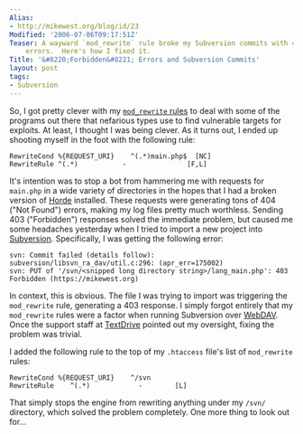 ```yaml
---
Alias:
- http://mikewest.org/blog/id/23
Modified: '2006-07-06T09:17:51Z'
Teaser: A wayward `mod_rewrite` rule broke my Subversion commits with 403 ("Forbidden")
    errors.  Here's how I fixed it.
Title: '&#8220;Forbidden&#8221; Errors and Subversion Commits'
layout: post
tags:
- Subversion
---
```

So, I got pretty clever with my [`mod_rewrite` rules][rewrite] to deal with some of the programs out there that nefarious types use to find vulnerable targets for exploits.  At least, I thought I was being clever.  As it turns out, I ended up shooting myself in the foot with the following rule:

    RewriteCond %{REQUEST_URI}    ^(.*)main.php$  [NC]
    RewriteRule ^(.*)           -               [F,L]
    
It's intention was to stop a bot from hammering me with requests for `main.php` in a wide variety of directories in the hopes that I had a broken version of [Horde][horde] installed.  These requests were generating tons of 404 ("Not Found") errors, making my log files pretty much worthless.  Sending 403 ("Forbidden") responses solved the immediate problem, but caused me some headaches yesterday when I tried to import a new project into [Subversion][svn].  Specifically, I was getting the following error:

    svn: Commit failed (details follow):
    subversion/libsvn_ra_dav/util.c:296: (apr_err=175002)
    svn: PUT of '/svn/<snipped long directory string>/lang_main.php': 403 Forbidden (https://mikewest.org)
    
In context, this is obvious.  The file I was trying to import was triggering the `mod_rewrite` rule, generating a 403 response.  I simply forgot entirely that my `mod_rewrite` rules were a factor when running Subversion over [WebDAV][webdav].  Once the support staff at [TextDrive][textdrive] pointed out my oversight, fixing the problem was trivial.  

I added the following rule to the top of my `.htaccess` file's list of `mod_rewrite` rules:

    RewriteCond %{REQUEST_URI}    ^/svn
    RewriteRule    ^(.*)            -        [L]
    
That simply stops the engine from rewriting anything under my `/svn/` directory, which solved the problem completely.  One more thing to look out for...

[rewrite]: http://mikewest.org/archive/leveraging-modrewrite "Leveraging `mod_rewrite`"
[horde]: http://www.horde.org/ "Horde Project"
[svn]: http://subversion.tigris.org/ "Subversion"
[webdav]: http://en.wikipedia.org/wiki/WebDAV "Wikipedia: WebDAV"
[textdrive]: http://textdrive.com/ "TextDrive"